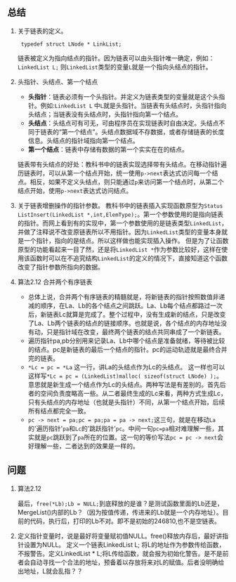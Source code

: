 ## 总结
1. 关于链表的定义。
	
        typedef struct LNode * LinkList;

    链表被定义为指向结点的指针。因为链表可以由头指针唯一确定，例如：`LinkedList L;` 则`LinkedList`类型的变量`L`就是一个指向头结点的指针。
2.  头指针、头结点、第一个结点
    - **头指针**：链表必须有一个头指针。并定义为链表类型的变量就是这个头指针。例如:`LinkedList L` 中`L`就是头指针。当链表有头结点时，头指针指向头结点；当链表没有头结点时，头指针指向第一个结点。
    - **头结点**：头结点可有可无，可由程序员在实现链表时自由决定。头结点不同于链表的“第一个结点”。头结点数据域不存数据，或者存储链表的长度信息。头结点的指针域指向第一个结点。
    - **第一个结点**：链表中存储有数据的第一个实实在在的结点。

    链表带有头结点的好处：教科书中的链表实现选择带有头结点。在移动指针遍历链表时，可以从第一个结点开始，统一使用`p->next`表达式访问每一个结点。相反，如果不定义头结点，则只能通过`p`来访问第一个结点时，从第二个结点开始，使用`p->next`表达式访问结点。

3. 关于链表增删操作的指针参数。
    教科书中的链表插入实现函数原型为`Status ListInsert(LinkedList *,int,ElemType);`。第一个参数使用的是指向链表的指针。而网上看到有的实现中，第一个参数使用的是链表类型`LinkedList`，并做了注释说不改变原链表所以不用指针。因为`LinkedList`类型的变量本身就是一个指针，指向的是结点。所以这样做也能实现插入操作。
    但是为了让函数原型的功能看起来一目了然，还是将`LinkedList *`作为参数比较好，这样在使用该函数时可以在不追究结构`LinkedList`的定义的情况下，直接知道这个函数改变了指针参数所指向的数据。
4. 算法2.12 合并两个有序链表
   - 总体上说，合并两个有序链表的精髓就是，将新链表的指针按照数值非递减的顺序，在La、Lb的各个结点之间跳跃。La、Lb每个结点都路过一次后，新链表Lc就算是完成了。整个过程中，没有生成新的结点，只是改变了La、Lb两个链表的结点的链接顺序。也就是说，各个结点的内存地址没有动，只是指针域在改变，最终两个链表的结点共同串成了一个新链表。
   - 遍历指针pa,pb分别用来记录La、Lb中哪个结点是准备就绪，等待被比较的结点。pc是新链表的最后一个结点的指针。pc的运动轨迹就是最终合并完的链表。
   - `*Lc = pc = *La` 这一行，讲La的头结点作为Lc的头结点。 这一样也可以这样写`*Lc = pc = (LinkedList)malloc( sizeof(struct LNode) );`。意思就是新生成一个结点作为Lc的头结点。两种写法是有差别的。首先后者的空间负责度略高一些。从二者最终生成的Lc来看，两种方式生成Lc，只有头结点的内存地址（也就是头指针）不同，从第一个结点开始，后续所有结点都完全一致。
   - `pc -> next = pa;pc = pa;pa = pa -> next;`这三句，就是在移动`La`的'遍历指针'`pa`和`Lc`的'跳跃指针'`pc`。中间一句`pc=pa`相对难理解一些，其实就是`pc`跳跃到了`pa`所在的位置。这一句的等价写法`pc = pc -> next`会好理解一些，二者达到的效果是一样的。

## 问题

1. 算法2.12

   最后，`free(*Lb);Lb = NULL;`到底释放的是谁？是测试函数里面的Lb还是，MergeList()内部的Lb？（因为按值传递，传进来的Lb就是一个内存地址）。目前的代码，执行后，打印的Lb不对。即不是初始的246810,也不是空链表。
2. 定义指针变量时，说是最好将变量赋初值NULL。free()释放内存后，最好讲指针设置为NULL。
   定义一个链表LinkedList L; 将L的地址作为参数传给函数，不报警告。定义LinkedList * L;将L传给函数，就会报为初始化警告。是不是前者会自动寻找一个合法的地址，预备着以存放将来对L的赋值。后者没明确给出地址，L就会乱指？？